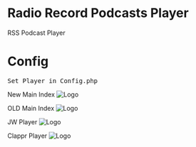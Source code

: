 # Radio Record Podcasts Player
RSS Podcast Player

Config
==============
<pre>
Set Player in Config.php
</pre>

New Main Index
![Logo](https://raw.githubusercontent.com/SxtBox/Radio_Record_Podcasts_Player/Albdroid/Screenshots/New_Api.png?raw=true)

OLD Main Index
![Logo](https://raw.githubusercontent.com/SxtBox/Radio_Record_Podcasts_Player/Albdroid/Screenshots/Main.png?raw=true)

JW Player
![Logo](https://raw.githubusercontent.com/SxtBox/Radio_Record_Podcasts_Player/Albdroid/Screenshots/JW_Player.png?raw=true)

Clappr Player
![Logo](https://raw.githubusercontent.com/SxtBox/Radio_Record_Podcasts_Player/Albdroid/Screenshots/Clappr_Player.png?raw=true)
